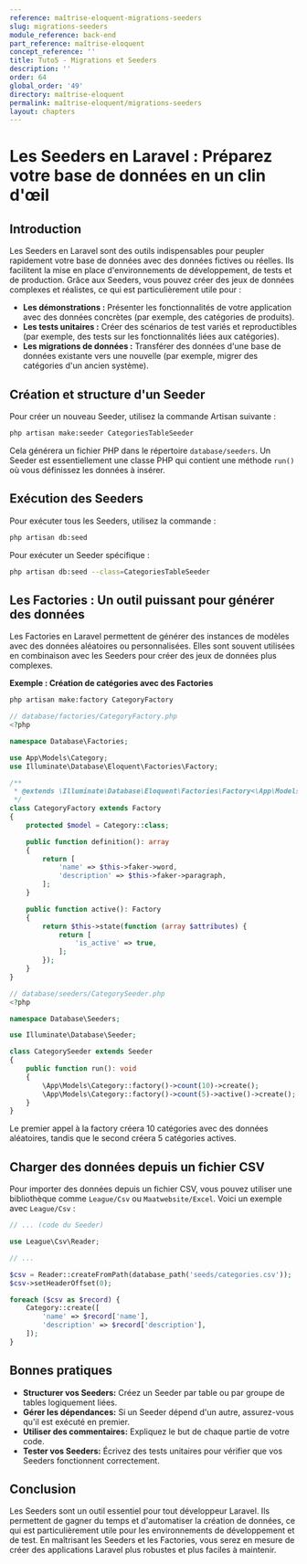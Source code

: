 ```yaml
---
reference: maîtrise-eloquent-migrations-seeders
slug: migrations-seeders
module_reference: back-end
part_reference: maîtrise-eloquent
concept_reference: ''
title: Tuto5 - Migrations et Seeders
description: ''
order: 64
global_order: '49'
directory: maîtrise-eloquent
permalink: maîtrise-eloquent/migrations-seeders
layout: chapters
---
```



# **Les Seeders en Laravel : Préparez votre base de données en un clin d'œil**

## **Introduction**

Les Seeders en Laravel sont des outils indispensables pour peupler rapidement votre base de données avec des données fictives ou réelles. Ils facilitent la mise en place d'environnements de développement, de tests et de production. Grâce aux Seeders, vous pouvez créer des jeux de données complexes et réalistes, ce qui est particulièrement utile pour :

  * **Les démonstrations :** Présenter les fonctionnalités de votre application avec des données concrètes (par exemple, des catégories de produits).
  * **Les tests unitaires :** Créer des scénarios de test variés et reproductibles (par exemple, des tests sur les fonctionnalités liées aux catégories).
  * **Les migrations de données :** Transférer des données d'une base de données existante vers une nouvelle (par exemple, migrer des catégories d'un ancien système).

## **Création et structure d'un Seeder**

Pour créer un nouveau Seeder, utilisez la commande Artisan suivante :

```bash
php artisan make:seeder CategoriesTableSeeder
```

Cela générera un fichier PHP dans le répertoire `database/seeders`. Un Seeder est essentiellement une classe PHP qui contient une méthode `run()` où vous définissez les données à insérer.

## **Exécution des Seeders**

Pour exécuter tous les Seeders, utilisez la commande :

```bash
php artisan db:seed
```

Pour exécuter un Seeder spécifique :

```bash
php artisan db:seed --class=CategoriesTableSeeder
```

## **Les Factories : Un outil puissant pour générer des données**

Les Factories en Laravel permettent de générer des instances de modèles avec des données aléatoires ou personnalisées. Elles sont souvent utilisées en combinaison avec les Seeders pour créer des jeux de données plus complexes.

**Exemple : Création de catégories avec des Factories**


```bash
php artisan make:factory CategoryFactory
```

```php
// database/factories/CategoryFactory.php
<?php

namespace Database\Factories;

use App\Models\Category;
use Illuminate\Database\Eloquent\Factories\Factory;

/**
 * @extends \Illuminate\Database\Eloquent\Factories\Factory<\App\Models\Category>
 */
class CategoryFactory extends Factory
{
    protected $model = Category::class;

    public function definition(): array
    {
        return [
            'name' => $this->faker->word,
            'description' => $this->faker->paragraph,
        ];
    }

    public function active(): Factory
    {
        return $this->state(function (array $attributes) {
            return [
                'is_active' => true,
            ];
        });
    }
}
```

```php
// database/seeders/CategorySeeder.php
<?php

namespace Database\Seeders;

use Illuminate\Database\Seeder;

class CategorySeeder extends Seeder
{
    public function run(): void
    {
        \App\Models\Category::factory()->count(10)->create();
        \App\Models\Category::factory()->count(5)->active()->create();
    }
}
```

Le premier appel à la factory créera 10 catégories avec des données aléatoires, tandis que le second créera 5 catégories actives.

## **Charger des données depuis un fichier CSV**

Pour importer des données depuis un fichier CSV, vous pouvez utiliser une bibliothèque comme `League/Csv` ou `Maatwebsite/Excel`. Voici un exemple avec `League/Csv` :

```php
// ... (code du Seeder)

use League\Csv\Reader;

// ...

$csv = Reader::createFromPath(database_path('seeds/categories.csv'));
$csv->setHeaderOffset(0);

foreach ($csv as $record) {
    Category::create([
        'name' => $record['name'],
        'description' => $record['description'],
    ]);
}
```

## **Bonnes pratiques**

  * **Structurer vos Seeders:** Créez un Seeder par table ou par groupe de tables logiquement liées.
  * **Gérer les dépendances:** Si un Seeder dépend d'un autre, assurez-vous qu'il est exécuté en premier.
  * **Utiliser des commentaires:** Expliquez le but de chaque partie de votre code.
  * **Tester vos Seeders:** Écrivez des tests unitaires pour vérifier que vos Seeders fonctionnent correctement.

## **Conclusion**

Les Seeders sont un outil essentiel pour tout développeur Laravel. Ils permettent de gagner du temps et d'automatiser la création de données, ce qui est particulièrement utile pour les environnements de développement et de test. En maîtrisant les Seeders et les Factories, vous serez en mesure de créer des applications Laravel plus robustes et plus faciles à maintenir.

